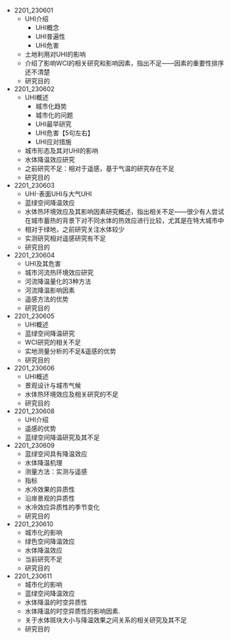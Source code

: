 - 2201_230601
  - UHI介绍
    - UHI概念
    - UHI普遍性
    - UHI危害
  - 土地利用对UHI的影响
  - 介绍了影响WCI的相关研究和影响因素，指出不足——因素的重要性排序还不清楚
  - 研究目的
- 2201_230602
  - UHI概述
    - 城市化趋势
    - 城市化的问题
    - UHI最早研究
    - UHI危害【5句左右】
    - UHI应对措施
  - 城市形态及其对UHI的影响
  - 水体降温效应研究
  - 之前研究不足：相对于遥感，基于气温的研究存在不足
  - 研究目的
- 2201_230603
  - UHI-表面UHI与大气UHI
  - 蓝绿空间降温效应
  - 水体热环境效应及其影响因素研究概述，指出相关不足——很少有人尝试在城市蓄热的背景下对不同水体的热效应进行比较，尤其是在特大城市中
  - 相对于绿地，之前研究关注水体较少
  - 实测研究相对遥感研究有不足
  - 研究目的
- 2201_230604
  - UHI及其危害
  - 城市河流热环境效应研究
  - 河流降温量化的3种方法
  - 河流降温影响因素
  - 遥感方法的优势
  - 研究目的
- 2201_230605
  - UHI概述
  - 蓝绿空间降温研究
  - WCI研究的相关不足
  - 实地测量分析的不足&遥感的优势
  - 研究目的
- 2201_230606
  - UHI概述
  - 景观设计与城市气候
  - 水体热环境效应及相关研究的不足
  - 研究目的
- 2201_230608
  - UHI介绍
  - 遥感的优势
  - 蓝绿空间降温研究及其不足
- 2201_230609
  - 蓝绿空间具有降温效应
  - 水体降温机理
  - 测量方法：实测与遥感
  - 指标
  - 水冷效果的异质性
  - 沿岸景观的异质性
  - 水冷效应异质性的季节变化
  - 研究目的
- 2201_230610
  - 城市化的影响
  - 绿色空间降温效应
  - 水体降温效应
  - 当前研究不足
  - 研究目的
- 2201_230611
  - 城市化的影响
  - 蓝绿空间降温效应
  - 水体降温的时空异质性
  - 水体降温的时空异质性的影响因素.
  - 关于水体斑块大小与降温效果之间关系的相关研究及其不足
  - 研究目的